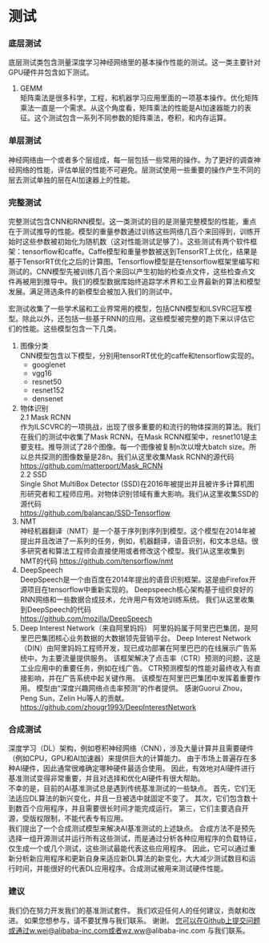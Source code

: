 # 测试  

### 底层测试  

底层测试类包含测量深度学习神经网络里的基本操作性能的测试。这一类主要针对GPU硬件并包含如下测试。 

1. GEMM  
  矩阵乘法是很多科学，工程，和机器学习应用里面的一项基本操作。优化矩阵乘法一直是一个需求。从这个角度看，矩阵乘法的性能是AI加速器能力的表征。这个测试包含一系列不同参数的矩阵乘法，卷积，和内存运算。 

### 单层测试 

神经网络由一个或者多个层组成，每一层包括一些常用的操作。为了更好的调查神经网络的性能，评估单层的性能不可避免。层测试使用一些重要的操作产生不同的层去测试单独的层在AI加速器上的性能。

### 完整测试 

完整测试包含CNN和RNN模型。这一类测试的目的是测量完整模型的性能，重点在于测试推导的性能。模型的重量参数通过训练这些网络几百个来回得到，训练开始时这些参数被初始化为随机数（这对性能测试足够了）。这些测试有两个软件框架：tensorflow和caffe。Caffe模型和重量参数被送到TensorRT上优化，结果是基于TensorRT优化之后的计算图。Tensorflow模型是在tensorflow框架里编写和测试的。CNN模型先被训练几百个来回以产生初始的检查点文件，这些检查点文件再被用到推导中。我们的模型数据库始终追踪学术界和工业界最新的算法和模型发展。满足筛选条件的新模型会被加入我们的测试中。  

宏测试收集了一些学术届和工业界常用的模型，包括CNN模型和ILSVRC冠军模型。除此以外，还包括一些基于RNN的应用。这些模型被完整的跑下来以评估它们的性能。这些模型包含一下几类。  
1. 图像分类  
CNN模型包含以下模型，分别用tensorRT优化的caffe和tensorflow实现的。  
    * googlenet   
    * vgg16  
    * resnet50  
    * resnet152  
    * densenet  
2. 物体识别  
    2.1 Mask RCNN  
    作为ILSCVRC的一项挑战，出现了很多重要的和流行的物体探测的算法。我们在我们的测试中收集了Mask RCNN。在Mask RCNN框架中，resnet101是主要支柱。推导测试了28个图像。每一个图像被复制n次以增大batch size。所以总共探测的图像数量是28n。我们从这里收集Mask RCNN的源代码  
    https://github.com/matterport/Mask_RCNN  
    2.2 SSD  
    Single Shot MultiBox Detector (SSD)在2016年被提出并且被许多计算机图形研究者和工程师应用。对物体识别领域有重大影响。我们从这里收集SSD的源代码  
    https://github.com/balancap/SSD-Tensorflow  
3. NMT  
神经机器翻译（NMT）是一个基于序列到序列到模型。这个模型在2014年被提出并且改进了一系列的任务，例如，机器翻译，语音识别，和文本总结。很多研究者和算法工程师会直接使用或者修改这个模型。我们从这里收集到NMT的代码 
https://github.com/tensorflow/nmt  
4. DeepSpeech  
DeepSpeech是一个由百度在2014年提出的语音识别框架。这是由Firefox开源项目在tensorflow中重新实现的。 Deepspeech核心架构基于组织良好的RNN网络和一些数据合成技术，允许用户有效地训练系统。 我们从这里收集到DeepSpeech的代码  
https://github.com/mozilla/DeepSpeech  
5. Deep Interest Network（来自阿里妈妈）
阿里妈妈属于阿里巴巴集团，是阿里巴巴集团核心业务数据的大数据领先营销平台。 Deep Interest Network（DIN）由阿里妈妈工程师开发，现已成功部署在阿里巴巴的在线展示广告系统中，为主要流量提供服务。 该框架解决了点击率（CTR）预测的问题，这是工业应用中的重要任务，例如在线广告。 CTR预测模型的性能对最终收入有直接影响，并在广告系统中起关键作用。 该模型在阿里巴巴集团中发挥着重要作用。
模型由“深度兴趣网络点击率预测”的作者提供。 感谢Guorui Zhou，Peng Sun，Zelin Hu等人的贡献。  
https://github.com/zhougr1993/DeepInterestNetwork  

### 合成测试  
深度学习（DL）架构，例如卷积神经网络（CNN），涉及大量计算并且需要硬件（例如CPU，GPU和AI加速器）来提供巨大的计算能力。 由于市场上普遍存在多种AI硬件，因此通常很难确定哪种硬件最适合使用。 因此，有效地对AI硬件进行基准测试变得非常重要，并且对选择和优化AI硬件有很大帮助。  
不幸的是，目前的AI基准测试总是遇到传统基准测试的一些缺点。 首先，它们无法适应DL算法的新兴变化，并且一旦被选中就固定不变了。 其次，它们包含数十到数百个应用程序，并且需要很长时间才能完成运行。 第三，它们主要选自开源，受版权限制，不能代表专有应用。  
我们提出了一个合成测试模型来解决AI基准测试的上述缺点。 合成方法不是预先选择一组开源测试并运行所有这些测试，而是通过分析各种应用程序的负载特征，仅生成一个或几个测试，这些测试最能代表这些应用程序。 因此，它可以通过重新分析新应用程序和更新自身来适应新DL算法的新变化，大大减少测试数目和运行时间，并能很好的代表DL应用程序。合成测试被用来测试硬件性能。

### 建议  
我们仍在努力开发我们的基准测试套件。 我们欢迎任何人的任何建议，贡献和改进。 如果您想参与，请不要犹豫与我们联系。 谢谢。 您可以在Github上提交问题或通过w.wei@alibaba-inc.com或者wz.ww@alibaba-inc.com 与我们联系。

